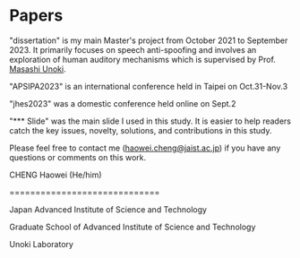 # Papers

"dissertation" is my main Master's project from October 2021 to September 2023. It primarily focuses on speech anti-spoofing and involves an exploration of human auditory mechanisms which is supervised by Prof. [Masashi Unoki](https://fp.jaist.ac.jp/public/Default2.aspx?id=293&l=1).

"APSIPA2023" is an international conference held in Taipei on Oct.31-Nov.3

"jhes2023" was a domestic conference held online on Sept.2

"*** Slide" was the main slide I used in this study. It is easier to help readers catch the key issues, novelty, solutions, and contributions in this study.

Please feel free to contact me (haowei.cheng@jaist.ac.jp) if you have any questions or comments on this work.  

CHENG Haowei (He/him)

=============================

Japan Advanced Institute of Science and Technology  

Graduate School of Advanced Institute of Science and Technology  

Unoki Laboratory

